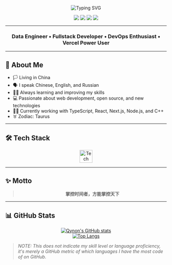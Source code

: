 <!-- Typing effect for name -->
<p align="center">
  <img src="https://readme-typing-svg.demolab.com?font=Fira+Code&size=36&pause=1000&color=36BCF7&center=true&vCenter=true&width=600&lines=Hi+there%2C+I'm+Qynon.;Fullstack+Developer+%7C+DevOps+Enthusiast+%7C+Vercel+Lover" alt="Typing SVG" />
</p>

<p align="center">
  <a href="https://t.me/qynon" target="_blank"><img src="https://img.shields.io/badge/Telegram-2CA5E0?style=flat-square&logo=telegram&logoColor=white"/></a>
  <a href="https://vercel.com/" target="_blank"><img src="https://img.shields.io/badge/Vercel-000?style=flat-square&logo=vercel&logoColor=white"/></a>
  <a href="https://github.com/ChQynon" target="_blank"><img src="https://img.shields.io/badge/GitHub-181717?style=flat-square&logo=github&logoColor=white"/></a>
  <a href="https://weixin.qq.com/" target="_blank"><img src="https://img.shields.io/badge/WeChat-07C160?style=flat-square&logo=wechat&logoColor=white"/></a>
</p>

---

<h3 align="center">
  Data Engineer &bull; Fullstack Developer &bull; DevOps Enthusiast &bull; Vercel Power User
</h3>

---

## 📝 About Me

- 🏳️ Living in China
- 🗣️ I speak Chinese, English, and Russian
- 🦸‍♂️ Always learning and improving my skills
- 💻 Passionate about web development, open source, and new technologies
- 🧑‍💻 Currently working with TypeScript, React, Next.js, Node.js, and C++
- ♉ Zodiac: Taurus

---

## 🛠️ Tech Stack

<p align="center">
  <img src="https://skillicons.dev/icons?i=ts,js,react,nextjs,tailwind,cpp,nodejs,git,vercel,vscode&theme=light" height="40" alt="Tech stack"/>
</p>

---

## ✨ Motto

<blockquote align="center">
  <b>掌控时间者，方能掌控天下</b><br>
</blockquote>

---

## 📊 GitHub Stats

<p align="center">
  <a href="https://github.com/ChQynon">
    <img src="https://github-readme-stats.vercel.app/api?username=ChQynon&show_icons=true&theme=default&hide_border=true&bg_color=00000000" alt="Qynon's GitHub stats" />
  </a>
  <br>
  <a href="https://github.com/ChQynon">
    <img src="https://github-readme-stats.vercel.app/api/top-langs/?username=ChQynon&layout=compact&theme=default&hide_border=true&bg_color=00000000" alt="Top Langs" />
  </a>
</p>

> _NOTE: This does not indicate my skill level or language proficiency, it's merely a GitHub metric of which languages I have the most code of on GitHub._ 

